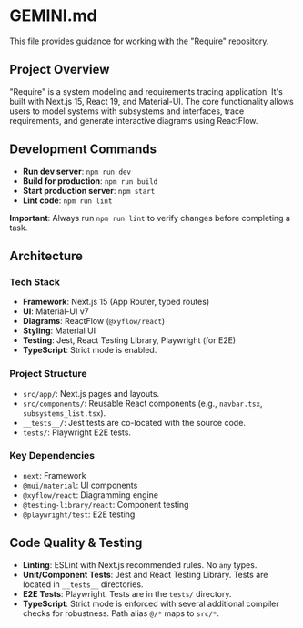 # GEMINI.md

This file provides guidance for working with the "Require" repository.

## Project Overview

"Require" is a system modeling and requirements tracing application. It's built with Next.js 15, React 19, and Material-UI. The core functionality allows users to model systems with subsystems and interfaces, trace requirements, and generate interactive diagrams using ReactFlow.

## Development Commands

- **Run dev server**: `npm run dev`
- **Build for production**: `npm run build`
- **Start production server**: `npm start`
- **Lint code**: `npm run lint`

**Important**: Always run `npm run lint` to verify changes before completing a task.

## Architecture

### Tech Stack

- **Framework**: Next.js 15 (App Router, typed routes)
- **UI**: Material-UI v7
- **Diagrams**: ReactFlow (`@xyflow/react`)
- **Styling**: Material UI
- **Testing**: Jest, React Testing Library, Playwright (for E2E)
- **TypeScript**: Strict mode is enabled.

### Project Structure

- `src/app/`: Next.js pages and layouts.
- `src/components/`: Reusable React components (e.g., `navbar.tsx`, `subsystems_list.tsx`).
- `__tests__/`: Jest tests are co-located with the source code.
- `tests/`: Playwright E2E tests.

### Key Dependencies

- `next`: Framework
- `@mui/material`: UI components
- `@xyflow/react`: Diagramming engine
- `@testing-library/react`: Component testing
- `@playwright/test`: E2E testing

## Code Quality & Testing

- **Linting**: ESLint with Next.js recommended rules. No `any` types.
- **Unit/Component Tests**: Jest and React Testing Library. Tests are located in `__tests__` directories.
- **E2E Tests**: Playwright. Tests are in the `tests/` directory.
- **TypeScript**: Strict mode is enforced with several additional compiler checks for robustness. Path alias `@/*` maps to `src/*`.
